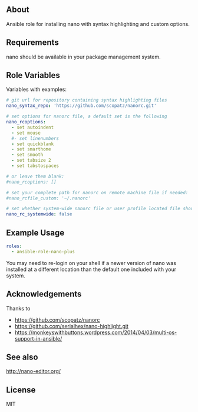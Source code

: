 About
-----

Ansible role for installing nano with syntax highlighting and custom options.

Requirements
------------

nano should be available in your package management system.

Role Variables
--------------

Variables with examples:

```yml
# git url for repository containing syntax highlighting files
nano_syntax_repo: 'https://github.com/scopatz/nanorc.git'

# set options for nanorc file, a default set is the following
nano_rcoptions:
  - set autoindent
  - set mouse
  #- set linenumbers
  - set quickblank
  - set smarthome
  - set smooth
  - set tabsize 2
  - set tabstospaces

# or leave them blank:
#nano_rcoptions: []

# set your complete path for nanorc on remote machine file if needed:
#nano_rcfile_custom: '~/.nanorc'

# set whether system-wide nanorc file or user profile located file should be used
nano_rc_systemwide: false
```

Example Usage
-------------

```yml
roles:
  - ansible-role-nano-plus
```

You may need to re-login on your shell if a newer version of nano was installed at a different location than the default one included with your system.

Acknowledgements
----------------

Thanks to
* https://github.com/scopatz/nanorc
* https://github.com/serialhex/nano-highlight.git
* https://monkeyswithbuttons.wordpress.com/2014/04/03/multi-os-support-in-ansible/

See also
--------

http://nano-editor.org/

License
-------

MIT
